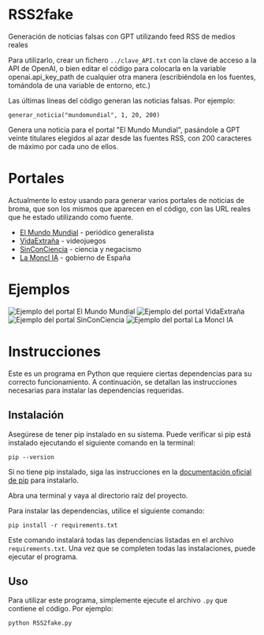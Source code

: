 # RSS2fake
Generación de noticias falsas con GPT utilizando feed RSS de medios reales

Para utilizarlo, crear un fichero `../clave_API.txt` con la clave de acceso a la API de OpenAI, o bien editar el código para colocarla en la variable openai.api_key_path de cualquier otra manera (escribiéndola en los fuentes, tomándola de una variable de entorno, etc.)

Las últimas líneas del código generan las noticias falsas. Por ejemplo:

```
generar_noticia("mundomundial", 1, 20, 200)
```

Genera una noticia para el portal "El Mundo Mundial", pasándole a GPT veinte titulares elegidos al azar desde las fuentes RSS, con 200 caracteres de máximo por cada uno de ellos.

# Portales

Actualmente lo estoy usando para generar varios portales de noticias de broma, que son los mismos que aparecen en el código, con las URL reales que he estado utilizando como fuente.

* [El Mundo Mundial](https://twitter.com/MundoMundial_IA) - periódico generalista
* [VidaExtraña](https://twitter.com/vidaextrana_IA) - videojuegos
* [SinConCiencia](https://twitter.com/SinConCienciaIA) - ciencia y negacismo
* [La Moncl IA](https://twitter.com/laMoncl_IA/) - gobierno de España

# Ejemplos

![Ejemplo del portal El Mundo Mundial](Ejemplo_MundoMundial.png)
![Ejemplo del portal VidaExtraña](Ejemplo_VidaExtrana.png)
![Ejemplo del portal SinConCiencia](Ejemplo_SinConCiencia.png)
![Ejemplo del portal La Moncl IA](Ejemplo_MonclIA.png)

# Instrucciones

Este es un programa en Python que requiere ciertas dependencias para su correcto funcionamiento. A continuación, se detallan las instrucciones necesarias para instalar las dependencias requeridas.

## Instalación

Asegúrese de tener pip instalado en su sistema. Puede verificar si pip está instalado ejecutando el siguiente comando en la terminal:

```
pip --version
```

Si no tiene pip instalado, siga las instrucciones en la [documentación oficial de pip](https://pip.pypa.io/en/stable/installation/) para instalarlo.

Abra una terminal y vaya al directorio raíz del proyecto.

Para instalar las dependencias, utilice el siguiente comando:

```
pip install -r requirements.txt
```

Este comando instalará todas las dependencias listadas en el archivo `requirements.txt`.
Una vez que se completen todas las instalaciones, puede ejecutar el programa.

## Uso

Para utilizar este programa, simplemente ejecute el archivo `.py` que contiene el código. Por ejemplo:

```
python RSS2fake.py
```
